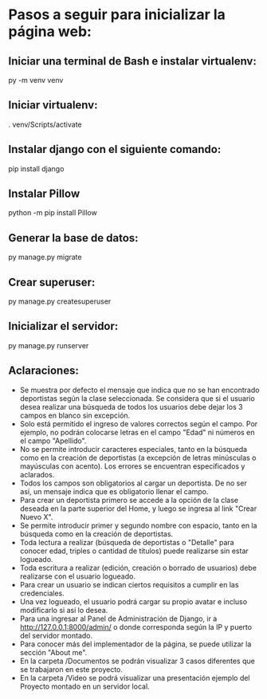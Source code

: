 # Pasos a seguir para inicializar la página web:

## Iniciar una terminal de Bash e instalar virtualenv:

py -m venv venv

## Iniciar virtualenv:

. venv/Scripts/activate

## Instalar django con el siguiente comando:

pip install django

## Instalar Pillow

python -m pip install Pillow

## Generar la base de datos:

py manage.py migrate

## Crear superuser:

py manage.py createsuperuser

## Inicializar el servidor:

py manage.py runserver 

## Aclaraciones:

- Se muestra por defecto el mensaje que indica que no se han encontrado deportistas según la clase seleccionada. Se considera que si el usuario desea realizar una búsqueda de todos los usuarios debe dejar los 3 campos en blanco sin excepción.
- Solo está permitido el ingreso de valores correctos según el campo. Por ejemplo, no podrán colocarse letras en el campo "Edad" ni números en el campo "Apellido".
- No se permite introducir caracteres especiales, tanto en la búsqueda como en la creación de deportistas (a excepción de letras minúsculas o mayúsculas con acento). Los errores se encuentran especificados y aclarados.
- Todos los campos son obligatorios al cargar un deportista. De no ser así, un mensaje indica que es obligatorio llenar el campo.
- Para crear un deportista primero se accede a la opción de la clase deseada en la parte superior del Home, y luego se ingresa al link "Crear Nuevo X".
- Se permite introducir primer y segundo nombre con espacio, tanto en la búsqueda como en la creación de deportistas.
- Toda lectura a realizar (búsqueda de deportistas o "Detalle" para conocer edad, triples o cantidad de títulos) puede realizarse sin estar logueado.
- Toda escritura a realizar (edición, creación o borrado de usuarios) debe realizarse con el usuario logueado.
- Para crear un usuario se indican ciertos requisitos a cumplir en las credenciales.
- Una vez logueado, el usuario podrá cargar su propio avatar e incluso modificarlo si así lo desea.
- Para una ingresar al Panel de Administración de Django, ir a http://127.0.0.1:8000/admin/ o donde corresponda según la IP y puerto del servidor montado.
- Para conocer más del implementador de la página, se puede utilizar la sección "About me".
- En la carpeta /Documentos se podrán visualizar 3 casos diferentes que se trabajaron en este proyecto.
- En la carpeta /Video se podrá visualizar una presentación ejemplo del Proyecto montado en un servidor local.
